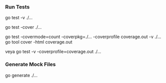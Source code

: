 ### Run Tests

go test -v ./...

go test -cover ./...

go test -covermode=count -coverpkg=./... -coverprofile coverage.out -v ./...
go tool cover -html coverage.out

veya
go test -v -coverprofile=coverage.out ./...

### Generate Mock Files

go generate ./...
